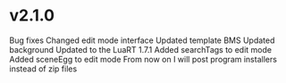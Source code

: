 # v2.1.0

Bug fixes
Changed edit mode interface
Updated template BMS 
Updated background
Updated to the LuaRT 1.7.1
Added searchTags to edit mode
Added sceneEgg to edit mode
From now on I will post program installers instead of zip files